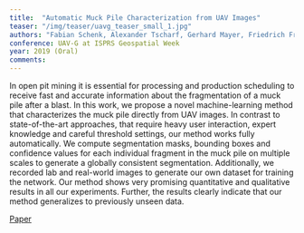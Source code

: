 ```yaml
---
title:  "Automatic Muck Pile Characterization from UAV Images"
teaser: "/img/teaser/uavg_teaser_small_1.jpg"
authors: "Fabian Schenk, Alexander Tscharf, Gerhard Mayer, Friedrich Fraundorfer"
conference: UAV-G at ISPRS Geospatial Week
year: 2019 (Oral)
comments: 
---
```


In open pit mining it is essential for processing and production scheduling to receive fast and accurate information about the fragmentation of a muck pile after a blast. In this work, we propose a novel machine-learning method that characterizes the muck pile directly from UAV images. In contrast to state-of-the-art approaches, that require heavy user interaction, expert knowledge and careful threshold settings, our method works fully automatically. We compute segmentation masks, bounding boxes and confidence values for each individual fragment in the muck pile on multiple scales to generate a globally consistent segmentation. Additionally, we recorded lab and real-world images to generate our own dataset for training the network. Our method shows very promising quantitative and qualitative results in all our experiments. Further, the results clearly indicate that our method generalizes to previously unseen data.

[Paper](https://github.com/fabianschenk/fabianschenk.github.io/blob/master/files/schenk_uavg_2019.pdf)
